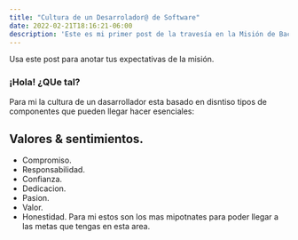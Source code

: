 ```yaml
---
title: "Cultura de un Desarrolador@ de Software"
date: 2022-02-21T18:16:21-06:00
description: 'Este es mi primer post de la travesía en la Misión de Backend con Node JS de Launch X.'
---
```


Usa este post para anotar tus expectativas de la misión.

### ¡Hola! ¿QUe tal?
Para mi la cultura de un dasarrollador esta basado en disntiso tipos de componentes que pueden llegar hacer esenciales:
## Valores & sentimientos.
 - Compromiso.
 - Responsabilidad.
 - Confianza.
 - Dedicacion.
 - Pasion.
 - Valor.
 - Honestidad.
 Para mi estos son los mas mipotnates para poder llegar a las metas que tengas en esta area.
